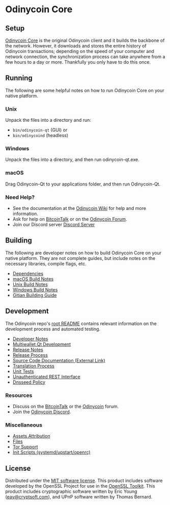 Odinycoin Core
=============

Setup
---------------------
[Odinycoin Core](http://odinycoin.org/wallet) is the original Odinycoin client and it builds the backbone of the network. However, it downloads and stores the entire history of Odinycoin transactions; depending on the speed of your computer and network connection, the synchronization process can take anywhere from a few hours to a day or more. Thankfully you only have to do this once.

Running
---------------------
The following are some helpful notes on how to run Odinycoin Core on your native platform.

### Unix

Unpack the files into a directory and run:

- `bin/odinycoin-qt` (GUI) or
- `bin/odinycoind` (headless)

### Windows

Unpack the files into a directory, and then run odinycoin-qt.exe.

### macOS

Drag Odinycoin-Qt to your applications folder, and then run Odinycoin-Qt.

### Need Help?

* See the documentation at the [Odinycoin Wiki](https://github.com/Odinycoin-Project/Odinycoin/wiki)
for help and more information.
* Ask for help on [BitcoinTalk](https://bitcointalk.org/index.php?topic=1262920.0) or on the [Odinycoin Forum](http://forum.odinycoin.org/).
* Join our Discord server [Discord Server](https://discord.odinycoin.org)

Building
---------------------
The following are developer notes on how to build Odinycoin Core on your native platform. They are not complete guides, but include notes on the necessary libraries, compile flags, etc.

- [Dependencies](dependencies.md)
- [macOS Build Notes](build-osx.md)
- [Unix Build Notes](build-unix.md)
- [Windows Build Notes](build-windows.md)
- [Gitian Building Guide](gitian-building.md)

Development
---------------------
The Odinycoin repo's [root README](/README.md) contains relevant information on the development process and automated testing.

- [Developer Notes](developer-notes.md)
- [Multiwallet Qt Development](multiwallet-qt.md)
- [Release Notes](release-notes.md)
- [Release Process](release-process.md)
- [Source Code Documentation (External Link)](https://www.fuzzbawls.pw/odinycoin/doxygen/)
- [Translation Process](translation_process.md)
- [Unit Tests](unit-tests.md)
- [Unauthenticated REST Interface](REST-interface.md)
- [Dnsseed Policy](dnsseed-policy.md)

### Resources
* Discuss on the [BitcoinTalk](https://bitcointalk.org/index.php?topic=1262920.0) or the [Odinycoin](http://forum.odinycoin.org/) forum.
* Join the [Odinycoin Discord](https://discord.odinycoin.org).

### Miscellaneous
- [Assets Attribution](assets-attribution.md)
- [Files](files.md)
- [Tor Support](tor.md)
- [Init Scripts (systemd/upstart/openrc)](init.md)

License
---------------------
Distributed under the [MIT software license](/COPYING).
This product includes software developed by the OpenSSL Project for use in the [OpenSSL Toolkit](https://www.openssl.org/). This product includes
cryptographic software written by Eric Young ([eay@cryptsoft.com](mailto:eay@cryptsoft.com)), and UPnP software written by Thomas Bernard.
